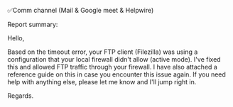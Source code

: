✅Comm channel (Mail & Google meet & Helpwire)

Report summary:

Hello, 

Based on the timeout error, your FTP client (Filezilla) was using a configuration that your local firewall didn't allow (active mode). I've fixed this and allowed FTP traffic through your firewall.
I have also attached a reference guide on this in case you encounter this issue again.
If you need help with anything else, please let me know and I'll jump right in.

Regards.